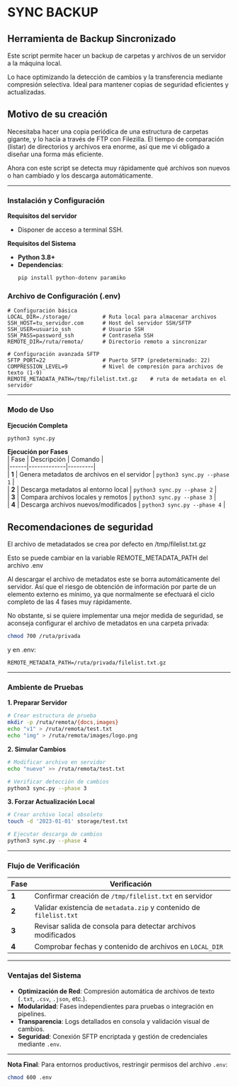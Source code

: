 # SYNC BACKUP

## Herramienta de Backup Sincronizado

Este script permite hacer un backup de carpetas y archivos de un servidor a la máquina local. 

Lo hace optimizando la detección de cambios y la transferencia mediante compresión selectiva. Ideal para mantener copias de seguridad eficientes y actualizadas.  

## Motivo de su creación

Necesitaba hacer una copia periódica de una estructura de carpetas gigante, y lo hacía a través de FTP con Filezilla. El tiempo de comparación (listar) de directorios y archivos era enorme, así que me vi obligado a diseñar una forma más eficiente. 

Ahora con este script se detecta muy rápidamente qué archivos son nuevos o han cambiado y los descarga automáticamente.

---
<!--  -->
### **Instalación y Configuración**  

**Requisitos del servidor**

- Disponer de acceso a terminal SSH.

**Requisitos del Sistema**  
- **Python 3.8+**  
- **Dependencias**:  
  ```bash  
  pip install python-dotenv paramiko 
  ```

### **Archivo de Configuración (.env)**  
```env  
# Configuración básica  
LOCAL_DIR=./storage/          # Ruta local para almacenar archivos  
SSH_HOST=tu_servidor.com      # Host del servidor SSH/SFTP  
SSH_USER=usuario_ssh          # Usuario SSH  
SSH_PASS=password_ssh         # Contraseña SSH  
REMOTE_DIR=/ruta/remota/      # Directorio remoto a sincronizar  

# Configuración avanzada SFTP  
SFTP_PORT=22                  # Puerto SFTP (predeterminado: 22)  
COMPRESSION_LEVEL=9           # Nivel de compresión para archivos de texto (1-9)  
REMOTE_METADATA_PATH=/tmp/filelist.txt.gz    # ruta de metadata en el servidor
```

---

### **Modo de Uso**  

**Ejecución Completa**  
```bash  
python3 sync.py  
```

**Ejecución por Fases**  
| Fase | Descripción | Comando |  
|------|-------------|---------|  
| **1** | Genera metadatos de archivos en el servidor | `python3 sync.py --phase 1` |  
| **2** | Descarga metadatos al entorno local | `python3 sync.py --phase 2` |  
| **3** | Compara archivos locales y remotos | `python3 sync.py --phase 3` |  
| **4** | Descarga archivos nuevos/modificados | `python3 sync.py --phase 4` |  

## Recomendaciones de seguridad

El archivo de metadatados se crea por defecto en /tmp/filelist.txt.gz

Esto se puede cambiar en la variable REMOTE_METADATA_PATH del archivo .env 

Al descargar el archivo de metadatos este se borra automáticamente del servidor. Así que el riesgo de obtención de información por parte de un elemento externo es mínimo, ya que normalmente se efectuará el ciclo completo de las 4 fases muy rápidamente.

No obstante, si se quiere implementar una mejor medida de seguridad, se aconseja configurar el archivo de metadatos en una carpeta privada:

``` bash
chmod 700 /ruta/privada 
```

y en .env:
```
REMOTE_METADATA_PATH=/ruta/privada/filelist.txt.gz 
```


---

### **Ambiente de Pruebas**  

**1. Preparar Servidor**  
```bash  
# Crear estructura de prueba  
mkdir -p /ruta/remota/{docs,images}  
echo "v1" > /ruta/remota/test.txt  
echo "img" > /ruta/remota/images/logo.png  
```

**2. Simular Cambios**  
```bash  
# Modificar archivo en servidor  
echo "nuevo" >> /ruta/remota/test.txt  

# Verificar detección de cambios  
python3 sync.py --phase 3  
```

**3. Forzar Actualización Local**  
```bash  
# Crear archivo local obsoleto  
touch -d '2023-01-01' storage/test.txt  

# Ejecutar descarga de cambios  
python3 sync.py --phase 4  
```

---

### **Flujo de Verificación**  

| Fase | Verificación |  
|------|--------------|  
| **1** | Confirmar creación de `/tmp/filelist.txt` en servidor |  
| **2** | Validar existencia de `metadata.zip` y contenido de `filelist.txt` |  
| **3** | Revisar salida de consola para detectar archivos modificados |  
| **4** | Comprobar fechas y contenido de archivos en `LOCAL_DIR` |  

---

### **Ventajas del Sistema**  
- **Optimización de Red**: Compresión automática de archivos de texto (`.txt`, `.csv`, `.json`, etc.).  
- **Modularidad**: Fases independientes para pruebas o integración en pipelines.  
- **Transparencia**: Logs detallados en consola y validación visual de cambios.  
- **Seguridad**: Conexión SFTP encriptada y gestión de credenciales mediante `.env`.  

---

**Nota Final**: Para entornos productivos, restringir permisos del archivo `.env`:  
```bash  
chmod 600 .env  
```
